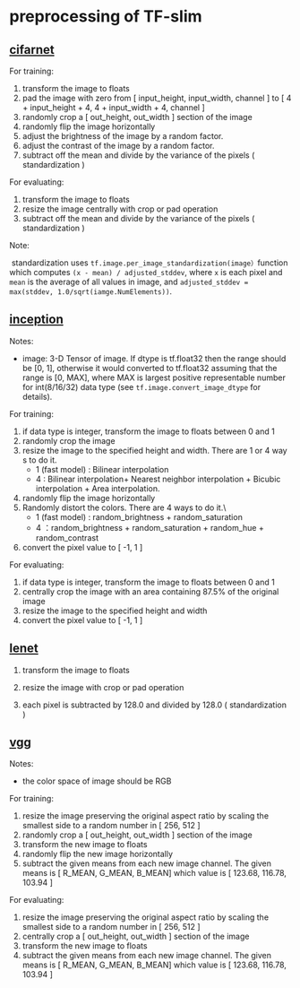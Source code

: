 #	preprocessing of TF-slim

##	[cifarnet](https://github.com/tensorflow/models/blob/master/research/slim/preprocessing/cifarnet_preprocessing.py)

For training:

1. transform the image to floats
2. pad the image with zero from [ input_height, input_width, channel ] to [ 4 + input_height + 4, 4 + input_width + 4, channel ]
3. randomly crop a  [ out_height, out_width ]  section of the image
4. randomly flip the image horizontally
5. adjust the brightness of the image by a random factor.
6. adjust the contrast of the image by a random factor.
7. subtract off the mean and divide by the variance of the pixels ( standardization )

For evaluating:

1. transform the image to floats
2. resize the image centrally with crop or pad operation
3. subtract off the mean and divide by the variance of the pixels ( standardization )

Note:	

​	standardization uses `tf.image.per_image_standardization(image）`function which  computes `(x - mean) / adjusted_stddev`, where `x` is each pixel and `mean` is the average of all values in image, and `adjusted_stddev = max(stddev, 1.0/sqrt(iamge.NumElements))`.

##	[inception](https://github.com/tensorflow/models/blob/master/research/slim/preprocessing/inception_preprocessing.py)

Notes:

*  image: 3-D Tensor of image. If dtype is tf.float32 then the range should be
      [0, 1], otherwise it would converted to tf.float32 assuming that the range
      is [0, MAX], where MAX is largest positive representable number for
      int(8/16/32) data type (see `tf.image.convert_image_dtype` for details).

For training:

1. if data type is integer, transform the image to floats between 0 and 1
2. randomly crop the image
3. resize the image to the specified height and width. There are 1 or 4 way s to do it.
   * 1 (fast model) : Bilinear interpolation
   * 4 : Bilinear interpolation+ Nearest neighbor interpolation + Bicubic interpolation + Area interpolation.
4. randomly flip the image horizontally
5. Randomly distort the colors. There are 4 ways to do it.\
   * 1 (fast model) : random_brightness + random_saturation
   * 4 ：random_brightness + random_saturation + random_hue + random_contrast
6. convert the pixel value to [ -1, 1 ]

For evaluating:

1. if data type is integer, transform the image to floats between 0 and 1
2. centrally crop the image with an area containing 87.5% of the original image
3. resize the image to the specified height and width
4. convert the pixel value to [ -1, 1 ] 

## [lenet](https://github.com/tensorflow/models/blob/master/research/slim/preprocessing/lenet_preprocessing.py)

1. transform the image to floats

2. resize the image with crop or pad operation

3. each pixel is  subtracted by 128.0 and divided by 128.0 ( standardization )

##	[vgg](https://github.com/tensorflow/models/blob/master/research/slim/preprocessing/vgg_preprocessing.py)

Notes:

* the color space of image should be RGB

For training:

1. resize the image  preserving the original aspect ratio by scaling the smallest side to a random number in [ 256, 512 ] 
2. randomly crop a  [ out_height, out_width ]  section of the image
3. transform the new image to floats
4. randomly flip the new image horizontally
5. subtract the given means from each new image channel. The given means is [ R_MEAN, G_MEAN, B_MEAN] which value is [ 123.68, 116.78, 103.94 ]

For evaluating:
1.	resize the image  preserving the original aspect ratio by scaling the smallest side to a random number in [ 256, 512 ] 
2.	centrally crop a  [ out_height, out_width ]  section of the image
3.	transform the new image to floats
4.	subtract the given means from each new image channel. The given means is [ R_MEAN, G_MEAN, B_MEAN] which value is [ 123.68, 116.78, 103.94 ]